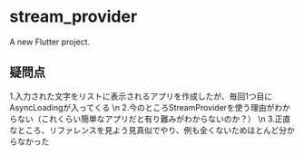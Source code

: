 # stream_provider

A new Flutter project.

## 疑問点

1.入力された文字をリストに表示されるアプリを作成したが、毎回1つ目にAsyncLoadingが入ってくる \n
2.今のところStreamProviderを使う理由がわからない（これくらい簡単なアプリだと有り難みがわからないのか？） \n
3.正直なところ、リファレンスを見よう見真似でやり、例も全くないためほとんど分からなかった
